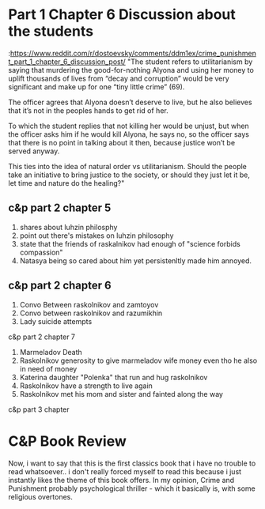 # Part 1 Chapter 6 Discussion about the students 
:https://www.reddit.com/r/dostoevsky/comments/ddm1ex/crime_punishment_part_1_chapter_6_discussion_post/
"The student refers to utilitarianism by saying that murdering the good-for-nothing Alyona and using her money to uplift thousands of lives from “decay and corruption” would be very significant and make up for one “tiny little crime” (69).

The officer agrees that Alyona doesn’t deserve to live, but he also believes that it’s not in the peoples hands to get rid of her.

To which the student replies that not killing her would be unjust, but when the officer asks him if he would kill Alyona, he says no, so the officer says that there is no point in talking about it then, because justice won’t be served anyway.

This ties into the idea of natural order vs utilitarianism. Should the people take an initiative to bring justice to the society, or should they just let it be, let time and nature do the healing?"

## c&p part 2 chapter 5
1. shares about luhzin philosphy
2. point out there's mistakes on luhzin philosophy
3. state that the friends of raskalnikov had enough of "science forbids compassion"
4. Natasya being so cared about him yet persistenltly made him annoyed.

## c&p part 2 chapter 6
1. Convo Between raskolnikov and zamtoyov
2. Convo between raskolnikov and razumikhin
3. Lady suicide attempts

c&p part 2 chapter 7
1. Marmeladov Death
2. Raskolnikov generosity to give marmeladov wife money even tho he also in need of money
3. Katerina daughter "Polenka" that run and hug raskolnikov
4. Raskolnikov have a strength to live again
5. Raskolnikov met his mom and sister and fainted along the way

c&p part 3 chapter 


# C&P Book Review
Now, i want to say that this is the first classics book that i have no trouble to read whatsoever.. i don't really forced myself to read this because i just instantly likes the theme of this book offers. In my opinion, Crime and Punishment probably psychological thriller - which it basically is, with some religious overtones.
